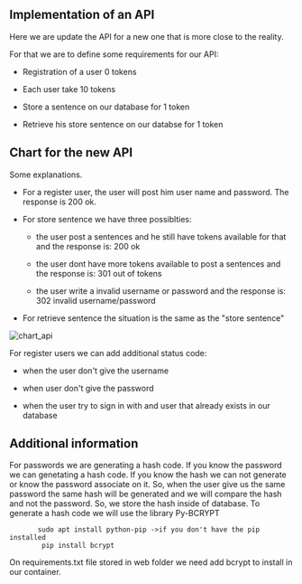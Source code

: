 ## Implementation of an API

Here we are update the API for a new one that is more close to the reality. 

For that we are to define some requirements for our API:

- Registration of a user 0 tokens

- Each user take 10 tokens

- Store a sentence on our database for 1 token

- Retrieve his store sentence on our databse for 1 token

## Chart for the new API

Some explanations.

- For a register user, the user will post him user name and password. The response is 200 ok.

- For store sentence we have three possiblties:

    - the user post a sentences and he still have tokens available for that and the response is: 200 ok
    
    - the user dont have more tokens available to post a sentences and the response is: 301 out of tokens
    
    - the user write a invalid username or password and the response is: 302 invalid username/password

- For retrieve sentence the situation is the same as the "store sentence"

![chart_api](https://user-images.githubusercontent.com/37953610/58331639-7c92bf00-7e31-11e9-8609-900961f28d64.JPG)

For register users we can add additional status code:

- when the user don't give the username

- when user don't give the password

- when the user try to sign in with and user that already exists in our database

## Additional information
   For passwords we are generating a hash code.
   If you know the password we can genetating a hash code.
   If you know the hash we can not generate or know the password associate on it.
   So, when the user give us the same password the same hash will be generated and we will compare the hash and not the password.
   So, we store the hash inside of database.
   To generate a hash code we will use the library Py-BCRYPT
   
           sudo apt install python-pip ->if you don't have the pip installed 
            pip install bcrypt
  
   On requirements.txt file stored in web folder we need add bcrypt to install in our container.
